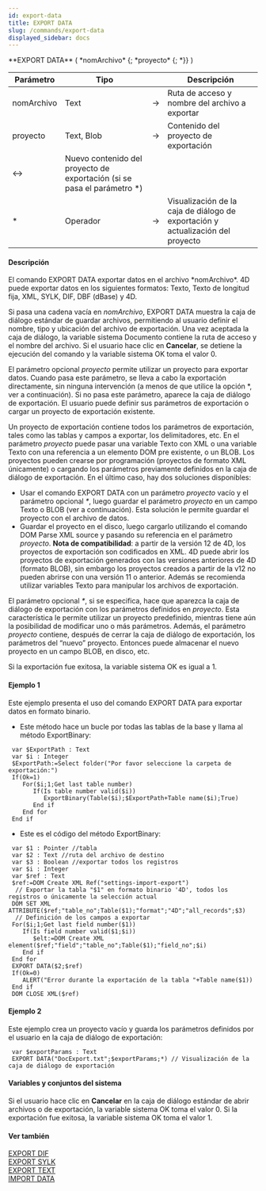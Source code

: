 ```yaml
---
id: export-data
title: EXPORT DATA
slug: /commands/export-data
displayed_sidebar: docs
---
```


<!--REF #_command_.EXPORT DATA.Syntax-->**EXPORT DATA** ( *nomArchivo* {; *proyecto* {; *}} )<!-- END REF-->
<!--REF #_command_.EXPORT DATA.Params-->
| Parámetro | Tipo |  | Descripción |
| --- | --- | --- | --- |
| nomArchivo | Text | &srarr; | Ruta de acceso y nombre del archivo a exportar |
| proyecto | Text, Blob | &srarr; | Contenido del proyecto de exportación |
| &harr; | Nuevo contenido del proyecto de exportación (si se  pasa el parámetro *) |
| * | Operador | &srarr; | Visualización de la caja de diálogo de exportación y actualización del proyecto |

<!-- END REF-->

#### Descripción 

<!--REF #_command_.EXPORT DATA.Summary-->El comando EXPORT DATA exportar datos en el archivo *nomArchivo*.<!-- END REF--> 4D puede exportar datos en los siguientes formatos: Texto, Texto de longitud fija, XML, SYLK, DIF, DBF (dBase) y 4D. 

Si pasa una cadena vacía en *nomArchivo*, EXPORT DATA muestra la caja de diálogo estándar de guardar archivos, permitiendo al usuario definir el nombre, tipo y ubicación del archivo de exportación. Una vez aceptada la caja de diálogo, la variable sistema Documento contiene la ruta de acceso y el nombre del archivo. Si el usuario hace clic en **Cancelar**, se detiene la ejecución del comando y la variable sistema OK toma el valor 0\. 

El parámetro opcional *proyecto* permite utilizar un proyecto para exportar datos. Cuando pasa este parámetro, se lleva a cabo la exportación directamente, sin ninguna intervención (a menos de que utilice la opción \*, ver a continuación). Si no pasa este parámetro, aparece la caja de diálogo de exportación. El usuario puede definir sus parámetros de exportación o cargar un proyecto de exportación existente. 

Un proyecto de exportación contiene todos los parámetros de exportación, tales como las tablas y campos a exportar, los delimitadores, etc. En el parámetro *proyecto* puede pasar una variable Texto con XML o una variable Texto con una referencia a un elemento DOM pre existente, o un BLOB. Los proyectos pueden crearse por programación (proyectos de formato XML únicamente) o cargando los parámetros previamente definidos en la caja de diálogo de exportación. En el último caso, hay dos soluciones disponibles:

* Usar el comando EXPORT DATA con un parámetro *proyecto* vacío y el parámetro opcional *\**, luego guardar el parámetro *proyecto* en un campo Texto o BLOB (ver a continuación). Esta solución le permite guardar el proyecto con el archivo de datos.
* Guardar el proyecto en el disco, luego cargarlo utilizando el comando DOM Parse XML source y pasando su referencia en el parámetro *proyecto*.
**Nota de compatibilidad**: a partir de la versión 12 de 4D, los proyectos de exportación son codificados en XML. 4D puede abrir los proyectos de exportación generados con las versiones anteriores de 4D (formato BLOB), sin embargo los proyectos creados a partir de la v12 no pueden abrirse con una versión 11 o anterior. Además se recomienda utilizar variables Texto para manipular los archivos de exportación.   

El parámetro opcional *\**, si se especifica, hace que aparezca la caja de diálogo de exportación con los parámetros definidos en *proyecto*. Esta característica le permite utilizar un proyecto predefinido, mientras tiene aún la posibilidad de modificar uno o más parámetros. Además, el parámetro *proyecto* contiene, después de cerrar la caja de diálogo de exportación, los parámetros del “nuevo” proyecto. Entonces puede almacenar el nuevo proyecto en un campo BLOB, en disco, etc. 

Si la exportación fue exitosa, la variable sistema OK es igual a 1.

#### Ejemplo 1 

Este ejemplo presenta el uso del comando EXPORT DATA para exportar datos en formato binario.

* Este método hace un bucle por todas las tablas de la base y llama al método ExportBinary:

```4d
 var $ExportPath : Text
 var $i : Integer
 $ExportPath:=Select folder("Por favor seleccione la carpeta de exportación:")
 If(Ok=1)
    For($i;1;Get last table number)
       If(Is table number valid($i))
          ExportBinary(Table($i);$ExportPath+Table name($i);True)
       End if
    End for
 End if
```

* Este es el código del método ExportBinary:

```4d
 var $1 : Pointer //tabla
 var $2 : Text //ruta del archivo de destino
 var $3 : Boolean //exportar todos los registros
 var $i : Integer
 var $ref : Text
 $ref:=DOM Create XML Ref("settings-import-export")
  // Exportar la tabla "$1" en formato binario '4D', todos los registros o únicamente la selección actual
 DOM SET XML ATTRIBUTE($ref;"table_no";Table($1);"format";"4D";"all_records";$3)
  // Definición de los campos a exportar
 For($i;1;Get last field number($1))
    If(Is field number valid($1;$i))
       $elt:=DOM Create XML element($ref;"field";"table_no";Table($1);"field_no";$i)
    End if
 End for
 EXPORT DATA($2;$ref)
 If(Ok=0)
    ALERT("Error durante la exportación de la tabla "+Table name($1))
 End if
 DOM CLOSE XML($ref)
```

#### Ejemplo 2 

Este ejemplo crea un proyecto vacío y guarda los parámetros definidos por el usuario en la caja de diálogo de exportación: 

```4d
 var $exportParams : Text
 EXPORT DATA("DocExport.txt";$exportParams;*) // Visualización de la caja de diálogo de exportación
```

#### Variables y conjuntos del sistema 

Si el usuario hace clic en **Cancelar** en la caja de diálogo estándar de abrir archivos o de exportación, la variable sistema OK toma el valor 0\. Si la exportación fue exitosa, la variable sistema OK toma el valor 1\. 

#### Ver también 

[EXPORT DIF](export-dif.md)  
[EXPORT SYLK](export-sylk.md)  
[EXPORT TEXT](export-text.md)  
[IMPORT DATA](import-data.md)  